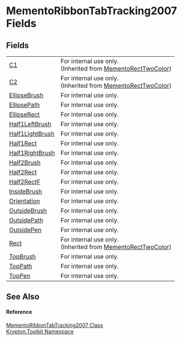 # MementoRibbonTabTracking2007 Fields




## Fields
<table>
<tr>
<td><a href="54a68739-36c3-359d-50d9-62edfae5511b.md">C1</a></td>
<td>For internal use only.<br />(Inherited from <a href="06176e26-a515-98f8-dcf2-9eea1cdf808b.md">MementoRectTwoColor</a>)</td></tr>
<tr>
<td><a href="b9413bca-0d4d-9123-fc09-26ebea8d9584.md">C2</a></td>
<td>For internal use only.<br />(Inherited from <a href="06176e26-a515-98f8-dcf2-9eea1cdf808b.md">MementoRectTwoColor</a>)</td></tr>
<tr>
<td><a href="01273088-3e5b-95aa-70fa-4a493235bc56.md">EllipseBrush</a></td>
<td>For internal use only.</td></tr>
<tr>
<td><a href="589474ee-6090-2a2e-050d-cda93427dcac.md">EllipsePath</a></td>
<td>For internal use only.</td></tr>
<tr>
<td><a href="ce540662-d4c9-2d25-d129-50984cf1f3d4.md">EllipseRect</a></td>
<td>For internal use only.</td></tr>
<tr>
<td><a href="4639f1d2-49d0-6c3a-4d81-2a4decdd35ce.md">Half1LeftBrush</a></td>
<td>For internal use only.</td></tr>
<tr>
<td><a href="3a1a2b5b-3639-b1df-40ff-c391546c05c3.md">Half1LightBrush</a></td>
<td>For internal use only.</td></tr>
<tr>
<td><a href="fc92f15b-3e46-fe4c-d29a-43dea378eef1.md">Half1Rect</a></td>
<td>For internal use only.</td></tr>
<tr>
<td><a href="a6a97697-3beb-2952-2f71-7352317dc9b5.md">Half1RightBrush</a></td>
<td>For internal use only.</td></tr>
<tr>
<td><a href="1737289d-708d-a6f7-66f4-dd1890721b73.md">Half2Brush</a></td>
<td>For internal use only.</td></tr>
<tr>
<td><a href="72b10c22-13bc-dafd-af31-7b5fda9b768b.md">Half2Rect</a></td>
<td>For internal use only.</td></tr>
<tr>
<td><a href="3766a74f-e12d-36ff-0c99-bd7ae0f770bb.md">Half2RectF</a></td>
<td>For internal use only.</td></tr>
<tr>
<td><a href="d8f81eea-c3e5-07ae-26a5-a023481bff0e.md">InsideBrush</a></td>
<td>For internal use only.</td></tr>
<tr>
<td><a href="47349c25-884a-28f9-6626-c4d03c128484.md">Orientation</a></td>
<td>For internal use only.</td></tr>
<tr>
<td><a href="491c9c0c-9353-5c6e-9cb9-69280e28fdb2.md">OutsideBrush</a></td>
<td>For internal use only.</td></tr>
<tr>
<td><a href="73b2d1bc-e41c-b7d7-de48-418cfb5b30ca.md">OutsidePath</a></td>
<td>For internal use only.</td></tr>
<tr>
<td><a href="1b384bd8-28a2-79f4-348e-ca1d142c7aed.md">OutsidePen</a></td>
<td>For internal use only.</td></tr>
<tr>
<td><a href="ddfa9d94-a85a-f639-1904-c975fa381fa3.md">Rect</a></td>
<td>For internal use only.<br />(Inherited from <a href="06176e26-a515-98f8-dcf2-9eea1cdf808b.md">MementoRectTwoColor</a>)</td></tr>
<tr>
<td><a href="1dcaf646-7c3b-f3e2-d86a-6b214f3b0526.md">TopBrush</a></td>
<td>For internal use only.</td></tr>
<tr>
<td><a href="8f5dc598-0fa0-ac70-d8cf-67c85e53256f.md">TopPath</a></td>
<td>For internal use only.</td></tr>
<tr>
<td><a href="79cb3375-c51e-9131-be44-3a95ec31b9ab.md">TopPen</a></td>
<td>For internal use only.</td></tr>
</table>

## See Also


#### Reference
<a href="8f75e79b-8640-9d0b-4496-05227db34b7c.md">MementoRibbonTabTracking2007 Class</a>  
<a href="79d2eac2-21f4-54ff-7552-b20c33c30600.md">Krypton.Toolkit Namespace</a>  
